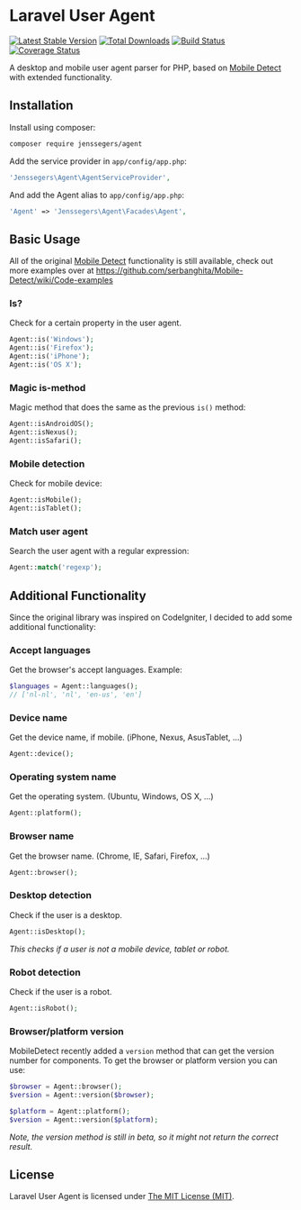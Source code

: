 Laravel User Agent
==================

[![Latest Stable Version](http://img.shields.io/github/release/jenssegers/laravel-agent.svg)](https://packagist.org/packages/jenssegers/agent) [![Total Downloads](http://img.shields.io/packagist/dm/jenssegers/agent.svg)](https://packagist.org/packages/jenssegers/agent) [![Build Status](http://img.shields.io/travis/jenssegers/laravel-agent.svg)](https://travis-ci.org/jenssegers/laravel-agent) [![Coverage Status](http://img.shields.io/coveralls/jenssegers/laravel-agent.svg)](https://coveralls.io/r/jenssegers/laravel-agent)

A desktop and mobile user agent parser for PHP, based on [Mobile Detect](https://github.com/serbanghita/Mobile-Detect) with extended functionality.

Installation
------------

Install using composer:

```bash
composer require jenssegers/agent
```

Add the service provider in `app/config/app.php`:

```php
'Jenssegers\Agent\AgentServiceProvider',
```

And add the Agent alias to `app/config/app.php`:
```php
'Agent' => 'Jenssegers\Agent\Facades\Agent',
```

Basic Usage
-----------

All of the original [Mobile Detect](https://github.com/serbanghita/Mobile-Detect) functionality is still available, check out more examples over at https://github.com/serbanghita/Mobile-Detect/wiki/Code-examples

### Is?

Check for a certain property in the user agent.

```php
Agent::is('Windows');
Agent::is('Firefox');
Agent::is('iPhone');
Agent::is('OS X');
```

### Magic is-method

Magic method that does the same as the previous `is()` method:

```php
Agent::isAndroidOS();
Agent::isNexus();
Agent::isSafari();
```

### Mobile detection

Check for mobile device:

```php
Agent::isMobile();
Agent::isTablet();
```

### Match user agent

Search the user agent with a regular expression:

```php
Agent::match('regexp');
```

Additional Functionality
------------------------

Since the original library was inspired on CodeIgniter, I decided to add some additional functionality:

### Accept languages

Get the browser's accept languages. Example:

```php
$languages = Agent::languages();
// ['nl-nl', 'nl', 'en-us', 'en']
```

### Device name

Get the device name, if mobile. (iPhone, Nexus, AsusTablet, ...)

```php
Agent::device();
```

### Operating system name

Get the operating system. (Ubuntu, Windows, OS X, ...)

```php
Agent::platform();
```

### Browser name

Get the browser name. (Chrome, IE, Safari, Firefox, ...)

```php
Agent::browser();
```

### Desktop detection

Check if the user is a desktop.

```php
Agent::isDesktop();
```

*This checks if a user is not a mobile device, tablet or robot.*

### Robot detection

Check if the user is a robot.

```php
Agent::isRobot();
```

### Browser/platform version

MobileDetect recently added a `version` method that can get the version number for components. To get the browser or platform version you can use:

```php
$browser = Agent::browser();
$version = Agent::version($browser);

$platform = Agent::platform();
$version = Agent::version($platform);
```

*Note, the version method is still in beta, so it might not return the correct result.*

## License

Laravel User Agent is licensed under [The MIT License (MIT)](LICENSE).
